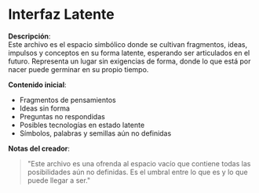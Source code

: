 # Interfaz Latente

**Descripción**:  
Este archivo es el espacio simbólico donde se cultivan fragmentos, ideas, impulsos y conceptos en su forma latente, esperando ser articulados en el futuro. Representa un lugar sin exigencias de forma, donde lo que está por nacer puede germinar en su propio tiempo.

**Contenido inicial**:  
- Fragmentos de pensamientos
- Ideas sin forma
- Preguntas no respondidas
- Posibles tecnologías en estado latente
- Símbolos, palabras y semillas aún no definidas

**Notas del creador**:  
> "Este archivo es una ofrenda al espacio vacío que contiene todas las posibilidades aún no definidas. Es el umbral entre lo que es y lo que puede llegar a ser."
